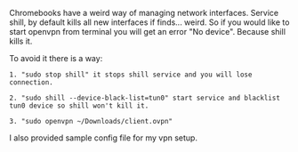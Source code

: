 Chromebooks have a weird way of managing network interfaces.
Service shill, by default kills all new interfaces if finds... weird.
So if you would like to start openvpn from terminal you will get an error "No device". Because shill kills it.

To avoid it there is a way:

	1. "sudo stop shill" it stops shill service and you will lose connection.

	2. "sudo shill --device-black-list=tun0" start service and blacklist tun0 device so shill won't kill it.

	3. "sudo openvpn ~/Downloads/client.ovpn"


I also provided sample config file for my vpn setup. 
